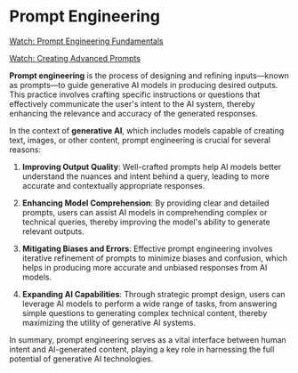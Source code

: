 # Prompt Engineering

[Watch: Prompt Engineering Fundamentals](https://learn.microsoft.com/en-gb/shows/generative-ai-for-beginners/understanding-prompt-engineering-fundamentals-generative-ai-for-beginners)

[Watch: Creating Advanced Prompts](https://learn.microsoft.com/en-gb/shows/generative-ai-for-beginners/creating-advanced-prompts-generative-ai-for-beginners)

**Prompt engineering** is the process of designing and refining inputs—known as prompts—to guide generative AI models in producing desired outputs. This practice involves crafting specific instructions or questions that effectively communicate the user's intent to the AI system, thereby enhancing the relevance and accuracy of the generated responses. 

In the context of **generative AI**, which includes models capable of creating text, images, or other content, prompt engineering is crucial for several reasons:

1. **Improving Output Quality**: Well-crafted prompts help AI models better understand the nuances and intent behind a query, leading to more accurate and contextually appropriate responses. 

2. **Enhancing Model Comprehension**: By providing clear and detailed prompts, users can assist AI models in comprehending complex or technical queries, thereby improving the model's ability to generate relevant outputs. 

3. **Mitigating Biases and Errors**: Effective prompt engineering involves iterative refinement of prompts to minimize biases and confusion, which helps in producing more accurate and unbiased responses from AI models. 

4. **Expanding AI Capabilities**: Through strategic prompt design, users can leverage AI models to perform a wide range of tasks, from answering simple questions to generating complex technical content, thereby maximizing the utility of generative AI systems. 

In summary, prompt engineering serves as a vital interface between human intent and AI-generated content, playing a key role in harnessing the full potential of generative AI technologies. 